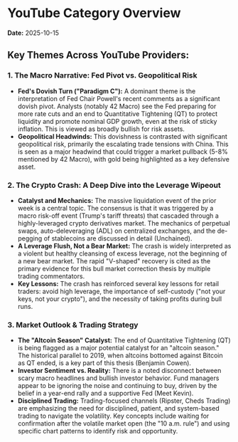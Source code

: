 # YouTube Category Overview
**Date:** 2025-10-15

## Key Themes Across YouTube Providers:

### 1. The Macro Narrative: Fed Pivot vs. Geopolitical Risk
- **Fed's Dovish Turn ("Paradigm C"):** A dominant theme is the interpretation of Fed Chair Powell's recent comments as a significant dovish pivot. Analysts (notably 42 Macro) see the Fed preparing for more rate cuts and an end to Quantitative Tightening (QT) to protect liquidity and promote nominal GDP growth, even at the risk of sticky inflation. This is viewed as broadly bullish for risk assets.
- **Geopolitical Headwinds:** This dovishness is contrasted with significant geopolitical risk, primarily the escalating trade tensions with China. This is seen as a major headwind that could trigger a market pullback (5-8% mentioned by 42 Macro), with gold being highlighted as a key defensive asset.

### 2. The Crypto Crash: A Deep Dive into the Leverage Wipeout
- **Catalyst and Mechanics:** The massive liquidation event of the prior week is a central topic. The consensus is that it was triggered by a macro risk-off event (Trump's tariff threats) that cascaded through a highly-leveraged crypto derivatives market. The mechanics of perpetual swaps, auto-deleveraging (ADL) on centralized exchanges, and the de-pegging of stablecoins are discussed in detail (Unchained).
- **A Leverage Flush, Not a Bear Market:** The crash is widely interpreted as a violent but healthy cleansing of excess leverage, not the beginning of a new bear market. The rapid "V-shaped" recovery is cited as the primary evidence for this bull market correction thesis by multiple trading commentators.
- **Key Lessons:** The crash has reinforced several key lessons for retail traders: avoid high leverage, the importance of self-custody ("not your keys, not your crypto"), and the necessity of taking profits during bull runs.

### 3. Market Outlook & Trading Strategy
- **The "Altcoin Season" Catalyst:** The end of Quantitative Tightening (QT) is being flagged as a major potential catalyst for an "altcoin season." The historical parallel to 2019, when altcoins bottomed against Bitcoin as QT ended, is a key part of this thesis (Benjamin Cowen).
- **Investor Sentiment vs. Reality:** There is a noted disconnect between scary macro headlines and bullish investor behavior. Fund managers appear to be ignoring the noise and continuing to buy, driven by the belief in a year-end rally and a supportive Fed (Meet Kevin).
- **Disciplined Trading:** Trading-focused channels (Ripster, Cheds Trading) are emphasizing the need for disciplined, patient, and system-based trading to navigate the volatility. Key concepts include waiting for confirmation after the volatile market open (the "10 a.m. rule") and using specific chart patterns to identify risk and opportunity.
